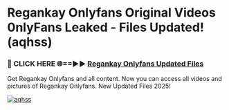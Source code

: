 # Regankay Onlyfans Original Videos 0nlyFans Leaked - Files Updated! (aqhss)

<h3>🔴 CLICK HERE 🌐==►► <a href="https://tinyurl.com/2m67pmp6" rel="nofollow">Regankay Onlyfans Updated Files</a></h3>

Get Regankay Onlyfans and all content. Now you can access all videos and pictures of Regankay Onlyfans. New Updated Files 2025!

[![aqhss](https://i.imgur.com/H4QAA4z.gif)](https://tinyurl.com/2m67pmp6)